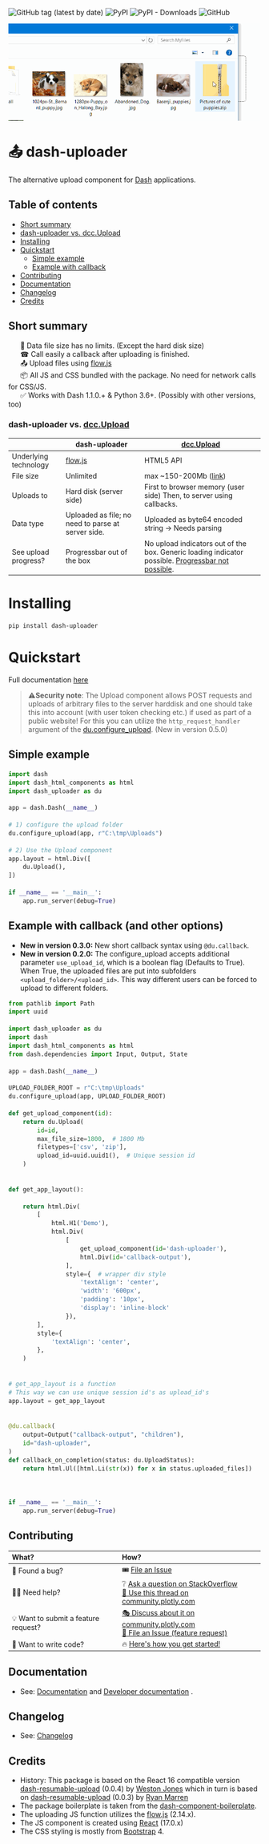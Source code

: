![GitHub tag (latest by date)](https://img.shields.io/github/v/tag/np-8/dash-uploader)&nbsp;![PyPI](https://img.shields.io/pypi/v/dash-uploader)&nbsp;![PyPI - Downloads](https://img.shields.io/pypi/dm/dash-uploader)&nbsp;![GitHub](https://img.shields.io/github/license/np-8/dash-uploader)

![upload large files with dash-uploader](docs/upload-demo.gif)

# 📤 dash-uploader

The alternative upload component for [Dash](https://dash.plotly.com/) applications. 


## Table of contents
- [Short summary](#short-summary)
- [dash-uploader vs. dcc.Upload](#dash-uploader-vs-dccupload)
- [Installing](#installing)
- [Quickstart](#quickstart)
  - [Simple example](#simple-example)
  - [Example with callback](#example-with-callback-and-other-options)
- [Contributing](#contributing)
- [Documentation](#documentation)
- [Changelog](#changelog)
- [Credits](#credits)

## Short summary
&nbsp;&nbsp;&nbsp;&nbsp;&nbsp; 💾 Data file size has no limits. (Except the hard disk size)<bR>
&nbsp;&nbsp;&nbsp;&nbsp;&nbsp; ☎ Call easily a callback after uploading is finished.<br>
&nbsp;&nbsp;&nbsp;&nbsp;&nbsp; 📤 Upload files using [flow.js](https://github.com/flowjs/flow.js/) <br>
&nbsp;&nbsp;&nbsp;&nbsp;&nbsp; 📦 All JS and CSS bundled with the package. No need for network calls for CSS/JS.<br>
&nbsp;&nbsp;&nbsp;&nbsp;&nbsp; ✅ Works with Dash 1.1.0.+ & Python 3.6+. (Possibly with other versions, too)<br>


### dash-uploader vs. [dcc.Upload](https://dash.plotly.com/dash-core-components/upload)





|                       | dash-uploader                                      | [dcc.Upload](https://dash.plotly.com/dash-core-components/upload)                                                                                                                    |
| --------------------- | -------------------------------------------------- | ------------------------------------------------------------------------------------------------------------------------------------------------------------------------------------ |
| Underlying technology | [flow.js](https://github.com/flowjs/flow.js/)      | HTML5 API                                                                                                                                                                            |
| File size             | Unlimited                                          | max ~150-200Mb ([link](https://community.plotly.com/t/dash-upload-component-decoding-large-files/8033/11))                                                                           |
| Uploads to            | Hard disk (server side)                            | First to browser memory (user side) Then, to server using callbacks.                                                                                                                 |
| Data type             | Uploaded as file; no need to parse at server side. | Uploaded as byte64 encoded string  -> Needs parsing                                                                                                                                  |
| See upload progress?  | Progressbar out of the box                         | No upload indicators out of the box. Generic loading indicator possible. [Progressbar not possible](https://community.plotly.com/t/upload-after-confirmation-and-progress-bar/7172). |

# Installing
```
pip install dash-uploader
```

# Quickstart

Full documentation [here](docs/dash-uploader.md) 
>⚠️**Security note**: The Upload component allows POST requests and uploads of arbitrary files to the server harddisk and one should take this into account (with user token checking etc.) if used as part of a public website! For this you can utilize the  `http_request_handler` argument of the [du.configure_upload](https://github.com/np-8/dash-uploader/blob/master/docs/dash-uploader.md#duconfigure_upload). (New in version 0.5.0)

## Simple example

```python
import dash
import dash_html_components as html
import dash_uploader as du

app = dash.Dash(__name__)

# 1) configure the upload folder
du.configure_upload(app, r"C:\tmp\Uploads")

# 2) Use the Upload component
app.layout = html.Div([
    du.Upload(),
])

if __name__ == '__main__':
    app.run_server(debug=True)

```

## Example with callback (and other options)
- **New in version 0.3.0:** New short callback syntax using `@du.callback`.
- **New in version 0.2.0:** The configure_upload accepts additional parameter `use_upload_id`, which is a boolean flag (Defaults to True). When True, the uploaded files are put into subfolders `<upload_folder>/<upload_id>`. This way different users can be forced to upload to different folders. 

```python
from pathlib import Path
import uuid

import dash_uploader as du
import dash
import dash_html_components as html
from dash.dependencies import Input, Output, State

app = dash.Dash(__name__)

UPLOAD_FOLDER_ROOT = r"C:\tmp\Uploads"
du.configure_upload(app, UPLOAD_FOLDER_ROOT)

def get_upload_component(id):
    return du.Upload(
        id=id,
        max_file_size=1800,  # 1800 Mb
        filetypes=['csv', 'zip'],
        upload_id=uuid.uuid1(),  # Unique session id
    )


def get_app_layout():

    return html.Div(
        [
            html.H1('Demo'),
            html.Div(
                [
                    get_upload_component(id='dash-uploader'),
                    html.Div(id='callback-output'),
                ],
                style={  # wrapper div style
                    'textAlign': 'center',
                    'width': '600px',
                    'padding': '10px',
                    'display': 'inline-block'
                }),
        ],
        style={
            'textAlign': 'center',
        },
    )


# get_app_layout is a function
# This way we can use unique session id's as upload_id's
app.layout = get_app_layout


@du.callback(
    output=Output("callback-output", "children"),
    id="dash-uploader",
)
def callback_on_completion(status: du.UploadStatus):
    return html.Ul([html.Li(str(x)) for x in status.uploaded_files])



if __name__ == '__main__':
    app.run_server(debug=True)

```


## Contributing


| What?                                | How?                                                                                                                                                                                                                                         |
| :----------------------------------- | :------------------------------------------------------------------------------------------------------------------------------------------------------------------------------------------------------------------------------------------- |
| 🐞 Found a bug?                       | 🎟 <a href="https://github.com/np-8/dash-uploader/issues">File an Issue</a>                                                                                                                                                                   |
| 🙋‍♂️ Need help?                         | ❔  <a href="https://stackoverflow.com/questions/ask">Ask a question on StackOverflow</a> <br><a href="https://community.plotly.com/t/show-and-tell-dash-uploader-upload-large-files/38451">📧 Use this thread on community.plotly.com</a>     |
| 💡  Want to submit a feature request? | <a href="https://community.plotly.com/t/show-and-tell-dash-uploader-upload-large-files/38451">🎭 Discuss about it on community.plotly.com</a><br><a href="https://github.com/np-8/dash-uploader/issues">🎫 File an Issue (feature request)</a> |
| 🧙  Want to write code?               | 🔥 <a href="./docs/CONTRIBUTING.md">Here's how you get started!</a>                                                                                                                                                                           |
## Documentation
- See: [Documentation](docs/dash-uploader.md) and [Developer documentation](docs/CONTRIBUTING.md) .

## Changelog

- See: [Changelog](./docs/CHANGELOG.md)
## Credits
- History: This package is based on the React 16 compatible version [dash-resumable-upload](https://github.com/westonkjones/dash-resumable-upload) (0.0.4) by [Weston Jones](https://github.com/westonkjones/) which in turn is based on [dash-resumable-upload](https://github.com/rmarren1/dash-resumable-upload) (0.0.3) by [Ryan Marren](https://github.com/rmarren1) 
- The package boilerplate is taken from the [dash-component-boilerplate](https://github.com/plotly/dash-component-boilerplate).
- The uploading JS function utilizes the [flow.js](https://github.com/flowjs/flow.js/) (2.14.x).
- The JS component is created using [React](https://github.com/facebook/react) (17.0.x)
- The CSS styling is mostly from [Bootstrap](https://getbootstrap.com/) 4.
